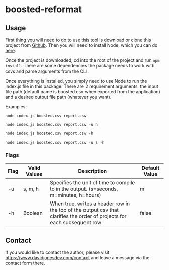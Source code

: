 # boosted-reformat

## Usage

First thing you will need to do to use this tool is download or clone this project from [Github](https://github.com/david-allan-jones/boosted-reformat). Then you will need to install Node, which you can do [here](https://nodejs.dev/download/).

Once the project is downloaded, cd into the root of the project and run `npm install`. There are some dependencies the package needs to work with csvs and parse arguments from the CLI.

Once everything is installed, you simply need to use Node to run the index.js file in this package. There are 2 requirement arguments, the input file path (default name is boosted.csv when exported from the application) and a desired output file path (whatever you want).

Examples:

`node index.js boosted.csv report.csv`

`node index.js boosted.csv report.csv -u h`

`node index.js boosted.csv report.csv -h`

`node index.js boosted.csv report.csv -u s -h`

### Flags

| Flag | Valid Values | Description | Default Value |
| - | - | - | - |
| -u | s, m, h | Specifies the unit of time to compile to in the output. (s=seconds, m=minutes, h=hours) | m |
| -h | Boolean | When true, writes a header row in the top of the output csv that clarifies the order of projects for each subsequent row | false |

## Contact

If you would like to contact the author, please visit https://www.davidjonesdev.com/contact and leave a message via the contact form there.